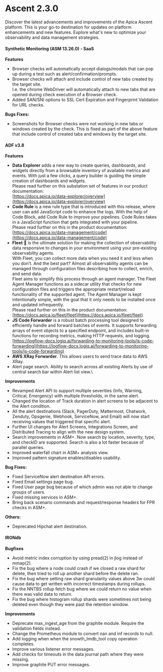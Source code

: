# Ascent 2.3.0

Discover the latest advancements and improvements of the Apica Ascent platform. This is your go-to destination for updates on platform enhancements and new features. Explore what's new to optimize your observability and data management strategies.

#### **Synthetic Monitoring (ASM 13.26.0) - SaaS**

**Features**

* Browser checks will automatically accept dialogs/modals that can pop up during a test such as alert/confirmation/prompts.
* Browser checks will attach and include control of new tabs created by the target site.\
  I.e. the chrome WebDriver will automatically attach to new tabs that are opened during check execution of a Browser check.
* Added SAN/SNI options to SSL Cert Expiration and Fingerprint Validation for URL checks.

**Bugs Fixes:**

* Screenshots for Browser checks were not working in new tabs or windows created by the check. This is fixed as part of the above feature that include control of created tabs and windows by the target site.

#### **ADF v3.8**

**Features**

* **Data Explorer** adds a new way to create queries, dashboards, and widgets directly from a browsable inventory of available metrics and events. With just a few clicks, a query builder is guiding the simple creation of dashboards and widgets.\
  Please read further on this substation set of features in our product documentation:\
  [https://docs.apica.io/data-explorer/overview](https://docs.apica.io/data-explorer/overview)
* **Code Rule** is a new rule type that is introduced with this release, where user can add JavaScript code to enhance the logs. With the help of Code Block, add Code Rule to improve your pipelines. Code Rules takes in a JavaScript function that gets integrated with your pipeline.\
  Please read further on this in the product documentation:\
  [https://docs.apica.io/data-management/code](https://docs.apica.io/data-management/code)
* **Fleet** 🚢 is the ultimate solution for making the collection of observability data responsive to changes in your environment using your pre-existing observability agents.\
  With Fleet, you can collect more data when you need it and less when you don’t. And the best part? Almost all observability agents can be managed through configuration files describing how to collect, enrich, and send data.\
  Fleet aims to simplify this process through an agent manager. The Fleet Agent Manager functions as a sidecar utility that checks for new configuration files and triggers the appropriate restart/reload functionality of the supported agent. The Agent Manager is kept intentionally simple, with the goal that it only needs to be installed once and updated infrequently.\
  Please read further on this in the product documentation:\
  [https://docs.apica.io/fleet/fleet](https://docs.apica.io/fleet/fleet)
* **JS Code Forwarder** is a robust batch processing tool designed to efficiently handle and forward batches of events. It supports forwarding arrays of event objects to a specified endpoint, and includes built-in functions for recording metrics, making HTTP requests, and logging.\
  [https://logflow-docs.logiq.ai/forwarding-to-monitoring-tools/js-code-forwarding](https://logflow-docs.logiq.ai/forwarding-to-monitoring-tools/js-code-forwarding)
* **AWS XRay Forwarder**. This allows users to send trace data to AWS XRay.
* Alert page search. Ability to search across all existing Alerts by use of central search bar within Alert list view.\


**Improvements**

* Revamped Alert API to support multiple severities (Info, Warning, Critical, Emergency) with multiple thresholds, in the same alert.
* Changed the location of Track duration in alert screens to be adjacent to the Alert condition.
* All the alert destinations (Slack, PagerDuty, Mattermost, Chatwork, Zenduty, Opsgenie, Webhook, ServiceNow, and Email) will now start receiving values that triggered that specific alert.
* Further UI changes for Alert Screens, Integrations Screen, and Distributed Tracing to align with the new design system.
* Search improvements in ASM+. Now search by location, severity, type, and checkID are supported. Search is also a lot faster because of parallel queries.
* Improved waterfall chart in ASM+ analysis view.
* Improved pattern signature enables/disables usability.

**Bug Fixes:**

* Fixed ServiceNow alert destination API errors.
* Fixed Email settings page bug.
* Fixed User page bug because of which admin was not able to change groups of users.
* Fixed missing services in ASM+.
* Bring back scenario commands and request/response headers for FPR checks in ASM+.

**Others:**

* Deprecated Hipchat alert destination.

#### **IRONdb**

**Bugfixes**

* Avoid metric index corruption by using pread(2) in jlog instead of mmap(2).
* Fix the bug where a node could crash if we closed a raw shard for delete, then tried to roll up another shard before the delete ran.
* Fix the bug where setting raw shard granularity values above 3w could cause data to get written with incorrect timestamps during rollups.
* Fix the NNTBS rollup fetch bug where we could return no value when there was valid data to return.
* Fix the bug where histogram rollup shards were sometimes not being deleted even though they were past the retention window.

**Improvements**

* Deprecate max\_ingest\_age from the graphite module. Require the validation fields instead.
* Change the Prometheus module to convert nan and inf records to null.
* Add logging when when the snowth\_lmdb\_tool copy operation completes.
* Improve various listener error messages.
* Add checks for timeouts in the data journal path where they were missing.
* Improve graphite PUT error messages.
